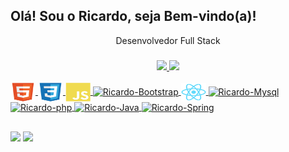 
 
 ## Olá! Sou o Ricardo, seja Bem-vindo(a)!  
<div align="center">Desenvolvedor Full Stack
 </div>

###

<div align="center">
<a href="https://github.com/RicardoFerrazPereira">
<img height="130em" src="https://github-readme-stats.vercel.app/api?username=RicardoFerrazPereira&show_icons=true&theme=github_dark&include_all_commits=true&count_private=true"/>
<img height="130em" src="https://github-readme-stats.vercel.app/api/top-langs/?username=RicardoFerrazPereira&layout=compact&langs_count=7&theme=github_dark"/>
</div>  
  
  
<div style="display: inline_block"><br>

<img align="center" alt="Ricardo-HTML" height="30" width="40" src="https://raw.githubusercontent.com/devicons/devicon/master/icons/html5/html5-original.svg">
<img align="center" alt="Ricardo-CSS" height="30" width="40" src="https://raw.githubusercontent.com/devicons/devicon/master/icons/css3/css3-original.svg">
<img align="center" alt="Ricardo-Js" height="30" width="40" src="https://raw.githubusercontent.com/devicons/devicon/master/icons/javascript/javascript-plain.svg">
<img align="center" alt="Ricardo-Bootstrap" height="35" width="35" src="https://cdn.jsdelivr.net/gh/devicons/devicon/icons/bootstrap/bootstrap-plain.svg">
<img align="center" alt="Ricardo-React" height="30" width="40" src="https://raw.githubusercontent.com/devicons/devicon/master/icons/react/react-original.svg" />
<img align="center" alt="Ricardo-Mysql" height="55" width="55" src="https://cdn.jsdelivr.net/gh/devicons/devicon/icons/mysql/mysql-original-wordmark.svg" />
<img align="center" alt="Ricardo-php" height="45" width="55" src="https://cdn.jsdelivr.net/gh/devicons/devicon/icons/php/php-plain.svg" />
<!--<img align="center" alt="Ricardo-Docker" height="45" width="45" src="https://cdn.jsdelivr.net/gh/devicons/devicon/icons/docker/docker-original.svg" /> -->
<!--<img align="center" alt="Ricardo-Postgresql" height="35" width="35" src="https://cdn.jsdelivr.net/gh/devicons/devicon/icons/postgresql/postgresql-original.svg"> -->
<img align="center" alt="Ricardo-Java" height="40" width="40" src="https://cdn.jsdelivr.net/gh/devicons/devicon/icons/java/java-original-wordmark.svg"/>
<img align="center" alt="Ricardo-Spring" height="30" width="30" src="https://cdn.jsdelivr.net/gh/devicons/devicon/icons/spring/spring-original.svg">

</div>
  
 ##
  
 <div>
 <a href = "mailto:sourprog@gmail.com"><img src="https://img.shields.io/badge/-Gmail-%23333?style=for-the-badge&logo=gmail&logoColor=white" target="_blank"></a>
 <a href="https://www.linkedin.com/in/ricardo-ferraz-pereira-49b01ba3/" target="_blank"><img src="https://img.shields.io/badge/-LinkedIn-%230077B5?style=for-the-badge&logo=linkedin&logoColor=white" target="_blank"></a>
 <!--   <a href="https://www.instagram.com/ricardo_sour/" target="_blank"><img src="https://img.shields.io/badge/-Instagram-%23E4405F?style=for-the-badge&logo=instagram&logoColor=white" target="_blank"></a> -->
 
###
   
</div>

